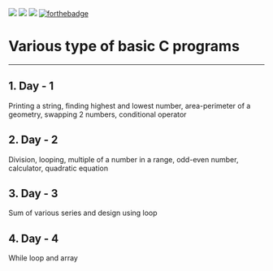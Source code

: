 ![](https://img.shields.io/badge/git-fff7f8?colorA=e6a5ac&style=for-the-badge&logo=git)
![](https://img.shields.io/badge/for-you-099450?colorA=181717&colorB=9cd6ba&style=for-the-badge)
![](https://img.shields.io/badge/check_it-out-bee5ed?colorA=bee5ed&colorB=6d91de&style=for-the-badge)
[![forthebadge](https://forthebadge.com/images/badges/made-with-c.svg)](https://forthebadge.com)
# Various type of basic C programs
---
## 1. Day - 1
Printing a string, finding highest and lowest number, area-perimeter of a geometry, swapping 2 numbers, conditional operator
## 2. Day - 2
Division, looping, multiple of a number in a range, odd-even number, calculator, quadratic equation
## 3. Day - 3
Sum of various series and design using loop
## 4. Day - 4
While loop and array
